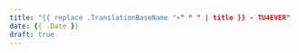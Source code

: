 ```yaml
---
title: "{{ replace .TranslationBaseName "-" " " | title }} - TU4EVER"
date: {{ .Date }}
draft: true
---
```


